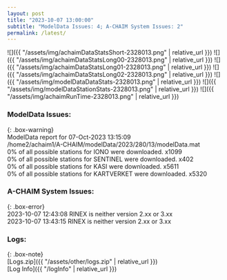 ```yaml
---
layout: post
title: "2023-10-07 13:00:00"
subtitle: "ModelData Issues: 4; A-CHAIM System Issues: 2"
permalink: /latest/
---
```


![]({{ "/assets/img/achaimDataStatsShort-2328013.png" | relative_url }})
![]({{ "/assets/img/achaimDataStatsLong00-2328013.png" | relative_url }})
![]({{ "/assets/img/achaimDataStatsLong01-2328013.png" | relative_url }})
![]({{ "/assets/img/achaimDataStatsLong02-2328013.png" | relative_url }})
![]({{ "/assets/img/modelDataDataStats-2328013.png" | relative_url }})
![]({{ "/assets/img/modelDataStationStats-2328013.png" | relative_url }})
![]({{ "/assets/img/achaimRunTime-2328013.png" | relative_url }})


### ModelData Issues:  
  
{: .box-warning}  
 ModelData report for 07-Oct-2023 13:15:09   
 /home2/achaim1/A-CHAIM/modelData/2023/280/13/modelData.mat   
 0% of all possible stations for IONO were downloaded. x1099   
 0% of all possible stations for SENTINEL were downloaded. x402   
 0% of all possible stations for KASI were downloaded. x5611   
 0% of all possible stations for KARTVERKET were downloaded. x5320   
  
### A-CHAIM System Issues:  
  
{: .box-error}  
2023-10-07 12:43:08 RINEX is neither version 2.xx or 3.xx  
2023-10-07 13:43:15 RINEX is neither version 2.xx or 3.xx  

### Logs:  
  
{: .box-note}  
[Logs.zip]({{ "/assets/other/logs.zip" | relative_url }})  
[Log Info]({{ "/logInfo" | relative_url }})  
